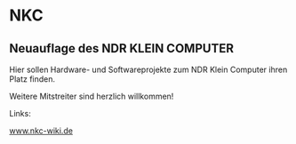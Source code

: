 # NKC
## Neuauflage des NDR KLEIN COMPUTER

Hier sollen Hardware- und Softwareprojekte zum NDR Klein Computer ihren Platz finden.

Weitere Mitstreiter sind herzlich willkommen!

Links:

www.nkc-wiki.de
